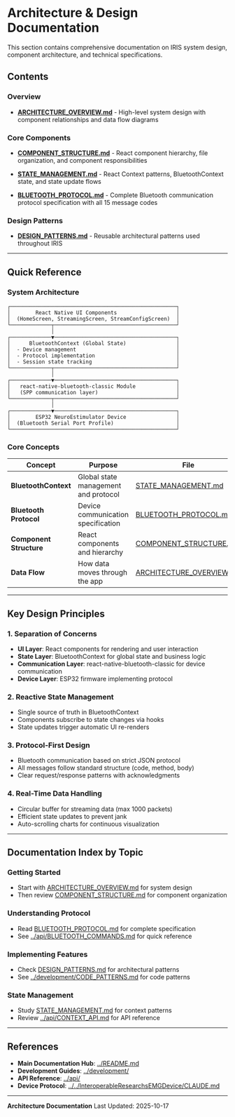 # Architecture & Design Documentation

This section contains comprehensive documentation on IRIS system design, component architecture, and technical specifications.

## Contents

### Overview

- **[ARCHITECTURE_OVERVIEW.md](ARCHITECTURE_OVERVIEW.md)** - High-level system design with component relationships and data flow diagrams

### Core Components

- **[COMPONENT_STRUCTURE.md](COMPONENT_STRUCTURE.md)** - React component hierarchy, file organization, and component responsibilities

- **[STATE_MANAGEMENT.md](STATE_MANAGEMENT.md)** - React Context patterns, BluetoothContext state, and state update flows

- **[BLUETOOTH_PROTOCOL.md](BLUETOOTH_PROTOCOL.md)** - Complete Bluetooth communication protocol specification with all 15 message codes

### Design Patterns

- **[DESIGN_PATTERNS.md](DESIGN_PATTERNS.md)** - Reusable architectural patterns used throughout IRIS

---

## Quick Reference

### System Architecture

```
┌─────────────────────────────────────────────────────┐
│        React Native UI Components                   │
│  (HomeScreen, StreamingScreen, StreamConfigScreen)  │
└─────────────┬───────────────────────────────────────┘
              │
┌─────────────▼───────────────────────────────────────┐
│      BluetoothContext (Global State)                │
│  - Device management                                │
│  - Protocol implementation                          │
│  - Session state tracking                           │
└─────────────┬───────────────────────────────────────┘
              │
┌─────────────▼───────────────────────────────────────┐
│   react-native-bluetooth-classic Module             │
│   (SPP communication layer)                         │
└─────────────┬───────────────────────────────────────┘
              │
┌─────────────▼───────────────────────────────────────┐
│        ESP32 NeuroEstimulator Device                │
│  (Bluetooth Serial Port Profile)                    │
└─────────────────────────────────────────────────────┘
```

### Core Concepts

| Concept | Purpose | File |
|---------|---------|------|
| **BluetoothContext** | Global state management and protocol | [STATE_MANAGEMENT.md](STATE_MANAGEMENT.md) |
| **Bluetooth Protocol** | Device communication specification | [BLUETOOTH_PROTOCOL.md](BLUETOOTH_PROTOCOL.md) |
| **Component Structure** | React components and hierarchy | [COMPONENT_STRUCTURE.md](COMPONENT_STRUCTURE.md) |
| **Data Flow** | How data moves through the app | [ARCHITECTURE_OVERVIEW.md](ARCHITECTURE_OVERVIEW.md) |

---

## Key Design Principles

### 1. Separation of Concerns
- **UI Layer**: React components for rendering and user interaction
- **State Layer**: BluetoothContext for global state and business logic
- **Communication Layer**: react-native-bluetooth-classic for device communication
- **Device Layer**: ESP32 firmware implementing protocol

### 2. Reactive State Management
- Single source of truth in BluetoothContext
- Components subscribe to state changes via hooks
- State updates trigger automatic UI re-renders

### 3. Protocol-First Design
- Bluetooth communication based on strict JSON protocol
- All messages follow standard structure (code, method, body)
- Clear request/response patterns with acknowledgments

### 4. Real-Time Data Handling
- Circular buffer for streaming data (max 1000 packets)
- Efficient state updates to prevent jank
- Auto-scrolling charts for continuous visualization

---

## Documentation Index by Topic

### Getting Started
- Start with [ARCHITECTURE_OVERVIEW.md](ARCHITECTURE_OVERVIEW.md) for system design
- Then review [COMPONENT_STRUCTURE.md](COMPONENT_STRUCTURE.md) for component organization

### Understanding Protocol
- Read [BLUETOOTH_PROTOCOL.md](BLUETOOTH_PROTOCOL.md) for complete specification
- See [../api/BLUETOOTH_COMMANDS.md](../api/BLUETOOTH_COMMANDS.md) for quick reference

### Implementing Features
- Check [DESIGN_PATTERNS.md](DESIGN_PATTERNS.md) for architectural patterns
- See [../development/CODE_PATTERNS.md](../development/CODE_PATTERNS.md) for code patterns

### State Management
- Study [STATE_MANAGEMENT.md](STATE_MANAGEMENT.md) for context patterns
- Review [../api/CONTEXT_API.md](../api/CONTEXT_API.md) for API reference

---

## References

- **Main Documentation Hub**: [../README.md](../README.md)
- **Development Guides**: [../development/](../development/)
- **API Reference**: [../api/](../api/)
- **Device Protocol**: [../../InteroperableResearchsEMGDevice/CLAUDE.md](../../InteroperableResearchsEMGDevice/CLAUDE.md)

---

**Architecture Documentation**
Last Updated: 2025-10-17
